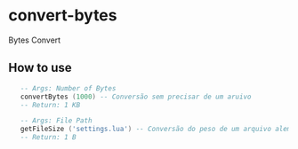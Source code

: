# convert-bytes
Bytes Convert

## How to use
```lua
   -- Args: Number of Bytes
   convertBytes (1000) -- Conversão sem precisar de um aruivo
   -- Return: 1 KB

   -- Args: File Path
   getFileSize ('settings.lua') -- Conversão do peso de um arquivo alem de puxar o peso do mesmo
   -- Return: 1 B
```
